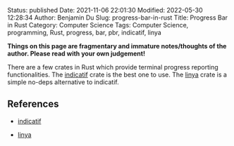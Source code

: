 Status: published
Date: 2021-11-06 22:01:30
Modified: 2022-05-30 12:28:34
Author: Benjamin Du
Slug: progress-bar-in-rust
Title: Progress Bar in Rust
Category: Computer Science
Tags: Computer Science, programming, Rust, progress, bar, pbr, indicatif, linya

**Things on this page are fragmentary and immature notes/thoughts of the author. Please read with your own judgement!**

There are a few crates in Rust
which provide terminal progress reporting functionalities.
The
[indicatif](https://crates.io/crates/indicatif)
crate is the best one to use.
The
[linya](https://crates.io/crates/linya)
crate is a simple no-deps alternative to indicatif.

## References

- [indicatif](https://crates.io/crates/indicatif)

- [linya](https://crates.io/crates/linya)
